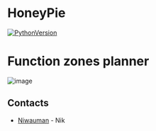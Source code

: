 # HoneyPie

[![PythonVersion](https://img.shields.io/badge/python-3.11-blue)](https://pypi.org/project/scikit-learn/)

# Function zones planner
![image](https://github.com/user-attachments/assets/30c5b72d-58e9-4869-9840-3642b2f48f85)
## Contacts
- [Niwauman](https://t.me/Niwauman) - Nik
